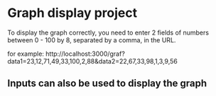 # Graph display project

To display the graph correctly, you need to enter 2 fields of numbers between 0 - 100 by 8, separated by a comma, in the URL.

for example:
http://localhost:3000/graf?data1=23,12,71,49,33,100,2,88&data2=22,67,33,98,1,3,9,56

## Inputs can also be used to display the graph

